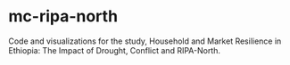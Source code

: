 # mc-ripa-north
Code and visualizations for the study, Household and Market Resilience in Ethiopia: The Impact of Drought, Conflict and RIPA-North.
